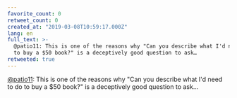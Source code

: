 ```yaml
---
favorite_count: 0
retweet_count: 0
created_at: "2019-03-08T10:59:17.000Z"
lang: en
full_text: >-
  @patio11: This is one of the reasons why "Can you describe what I'd need to do
  to buy a $50 book?" is a deceptively good question to ask…
retweeted: true
---
```


[@patio11](https://twitter.com/patio11): This is one of the reasons why "Can you
describe what I'd need to do to buy a $50 book?" is a deceptively good question
to ask…
